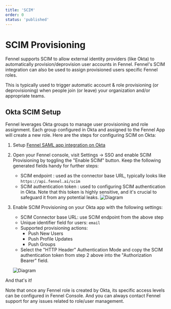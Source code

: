 ```yaml
---
title: 'SCIM'
order: 0
status: 'published'
---
```



# SCIM Provisioning

Fennel supports SCIM to allow external identity providers (like Okta) to
automatically provision/deprovision user accounts in Fennel. Fennel's SCIM 
integration can also be used to assign provisioned users specific Fennel roles.

This is typically used to trigger automatic account & role provisioning (or deprovisioning)
when people join (or leave) your organization and/or appropriate teams.

## Okta SCIM Setup

Fennel leverages Okta groups to manage user provisioning and role assignment.
Each group configured in Okta and assigned to the Fennel App will create a new 
role. Here are the steps for configuring SCIM on Okta:


1. Setup [Fennel SAML app integration on Okta](/security-compliance/sso)
2. Open your Fennel console, visit Settings -> SSO and enable SCIM Provisioning 
   by toggling the "Enable SCIM" button. Keep the following generated fields
   handy for further steps:
    - SCIM endpoint : used as the connector base URL, typically looks like
        `https://api.fennel.ai/scim`
    - SCIM authentication token : used to configuring SCIM authentication in Okta. 
      Note that this token is highly sensitive, and it's crucial to safeguard it 
      from any potential leaks. 
    ![Diagram](/assets/scim_console.png)

3. Enable SCIM Provisioning on your Okta app with the following settings:
    - SCIM Connector base URL: use SCIM endpoint from the above step
    - Unique identifier field for users: `email`
    - Supported provisioning actions:
        - Push New Users
        - Push Profile Updates
        - Push Groups
    - Select the "HTTP Header" Authentication Mode and copy the SCIM 
      authentication token from step 2 above into the "Authorization Bearer" field.

    ![Diagram](/assets/scim_okta.png)

And that's it!

Note that once any Fennel role is created by Okta, its specific access levels
can be configured in Fennel Console. And you can always contact Fennel support for 
any issues related to role/user management.